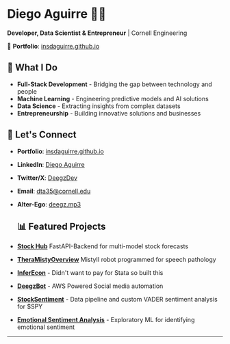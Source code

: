 # Diego Aguirre 👨‍💻

**Developer, Data Scientist & Entrepreneur** | Cornell Engineering

🔗 **Portfolio**: [insdaguirre.github.io](https://insdaguirre.github.io)

## 🚀 What I Do

- **Full-Stack Development** - Bridging the gap between technology and people
- **Machine Learning** - Engineering predictive models and AI solutions
- **Data Science** - Extracting insights from complex datasets
- **Entrepreneurship** - Building innovative solutions and businesses

## 🤝 Let's Connect

- **Portfolio**: [insdaguirre.github.io](https://insdaguirre.github.io)
- **LinkedIn**: [Diego Aguirre](https://linkedin.com/in/diego-aguirre-110729219)
- **Twitter/X**: [DeegzDev](https://x.com/DeegzDev)
- **Email**: dta35@cornell.edu
- **Alter-Ego**: [deegz.mp3](https://www.instagram.com/deegz.mp3/)

  ## 📊 Featured Projects

- **[Stock Hub](https://github.com/insdaguirre/Stock_Hub)** FastAPI-Backend for multi-model stock forecasts
- **[TheraMistyOverview](https://github.com/insdaguirre/TheraMistyOverview)** MistyII robot programmed for speech pathology
- **[InferEcon](https://github.com/insdaguirre/InferEcon)** - Didn't want to pay for Stata so built this 
- **[DeegzBot](https://github.com/insdaguirre/AWS_Instagram_Bot)** - AWS Powered Social media automation
- **[StockSentiment](https://github.com/insdaguirre/StockSentiment)** - Data pipeline and custom VADER sentiment analysis for $SPY 
- **[Emotional Sentiment Analysis](https://github.com/insdaguirre/Emotional_Sentiment_Analysis)** - Exploratory ML for identifying emotional sentiment 

---
